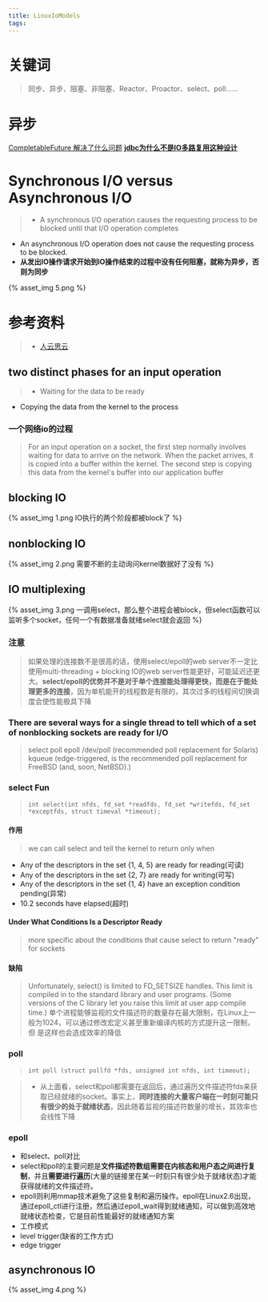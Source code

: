 ```yaml
---
title: LinuxIoModels
tags:
---
```


# 关键词
> 同步、异步、阻塞、非阻塞、Reactor、Proactor、select、poll……

<!-- more -->

# 异步
[CompletableFuture 解决了什么问题](https://www.jianshu.com/p/1e406ffa5f90)
**[jdbc为什么不是IO多路复用这种设计](https://www.zhihu.com/question/23084473)**

# Synchronous I/O versus Asynchronous I/O
> * A synchronous I/O operation causes the requesting process to be blocked until that I/O operation completes
* An asynchronous I/O operation does not cause the requesting process to be blocked.
* **从发出IO操作请求开始到IO操作结束的过程中没有任何阻塞，就称为异步，否则为同步**

{% asset_img 5.png %}

# 参考资料
> * [人云思云](https://segmentfault.com/a/1190000003063859)

## two distinct phases for an input operation
> * Waiting for the data to be ready
* Copying the data from the kernel to the process

### 一个网络io的过程
> For an input operation on a socket, the first step normally involves waiting for data to arrive on the network. When the packet arrives, it is copied into a buffer within the kernel. The second step is copying this data from the kernel's buffer into our application buffer

## blocking IO
{% asset_img 1.png IO执行的两个阶段都被block了 %}

## nonblocking IO
{% asset_img 2.png 需要不断的主动询问kernel数据好了没有 %}

## IO multiplexing
{% asset_img 3.png 一调用select，那么整个进程会被block，但select函数可以监听多个socket，任何一个有数据准备就绪select就会返回 %}

### 注意
> 如果处理的连接数不是很高的话，使用select/epoll的web server不一定比使用multi-threading + blocking IO的web server性能更好，可能延迟还更大。**select/epoll的优势并不是对于单个连接能处理得更快，而是在于能处理更多的连接**，因为单机能开的线程数是有限的，其次过多的线程间切换调度会使性能极具下降

###  There are several ways for a single thread to tell which of a set of nonblocking sockets are ready for I/O
> select
poll
epoll
/dev/poll (recommended poll replacement for Solaris)
kqueue (edge-triggered, is the recommended poll replacement for FreeBSD (and, soon, NetBSD).)

### select Fun
> ``` int select(int nfds, fd_set *readfds, fd_set *writefds, fd_set *exceptfds, struct timeval *timeout); ```

#### 作用
> we can call select and tell the kernel to return only when
* Any of the descriptors in the set {1, 4, 5} are ready for reading(可读)
* Any of the descriptors in the set {2, 7} are ready for writing(可写)
* Any of the descriptors in the set {1, 4} have an exception condition pending(异常)
* 10.2 seconds have elapsed(超时) 

#### Under What Conditions Is a Descriptor Ready
> more specific about the conditions that cause select to return "ready" for sockets 

#### 缺陷
>  Unfortunately, select() is limited to FD_SETSIZE handles. This limit is compiled in to the standard library and user programs. (Some versions of the C library let you raise this limit at user app compile time.) 单个进程能够监视的文件描述符的数量存在最大限制，在Linux上一般为1024，可以通过修改宏定义甚至重新编译内核的方式提升这一限制，但 是这样也会造成效率的降低

### poll
> ```int poll (struct pollfd *fds, unsigned int nfds, int timeout);```

> * 从上面看，select和poll都需要在返回后，通过遍历文件描述符fds来获取已经就绪的socket。事实上，**同时连接的大量客户端在一时刻可能只有很少的处于就绪状态**，因此随着监视的描述符数量的增长，其效率也会线性下降

### epoll
> 
* 和select、poll对比
 * select和poll的主要问题是**文件描述符数组需要在内核态和用户态之间进行复制**，并且**需要进行遍历**(大量的链接里在某一时刻只有很少处于就绪状态)才能获得就绪的文件描述符。
 * epoll则利用mmap技术避免了这些复制和遍历操作。epoll在Linux2.6出现，通过epoll_ctl进行注册，然后通过epoll_wait得到就绪通知，可以做到高效地就绪状态检查，它是目前性能最好的就绪通知方案
* 工作模式
 * level trigger(缺省的工作方式) 
 * edge trigger

## asynchronous IO
{% asset_img 4.png %}

